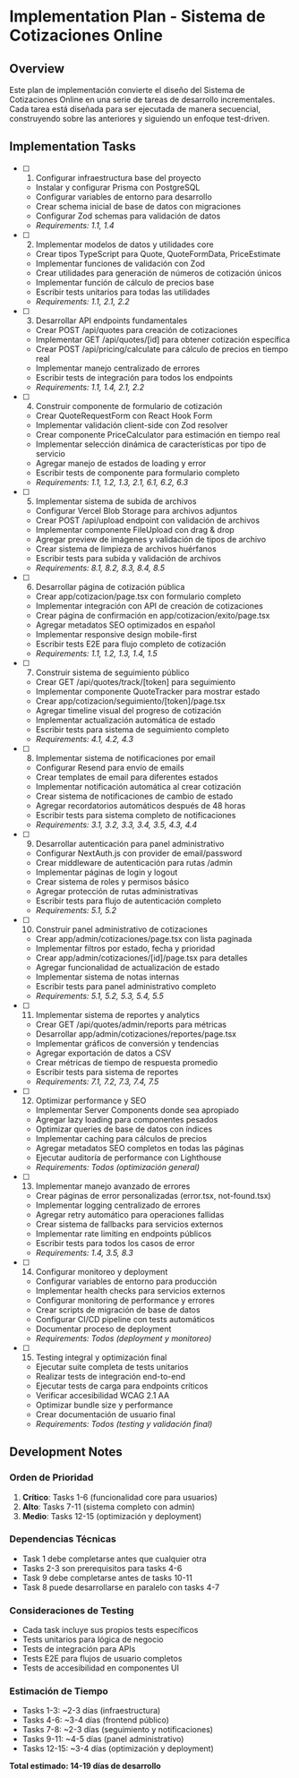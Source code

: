# Implementation Plan - Sistema de Cotizaciones Online

## Overview

Este plan de implementación convierte el diseño del Sistema de Cotizaciones Online en una serie de tareas de desarrollo incrementales. Cada tarea está diseñada para ser ejecutada de manera secuencial, construyendo sobre las anteriores y siguiendo un enfoque test-driven.

## Implementation Tasks

- [ ] 1. Configurar infraestructura base del proyecto

  - Instalar y configurar Prisma con PostgreSQL
  - Configurar variables de entorno para desarrollo
  - Crear schema inicial de base de datos con migraciones
  - Configurar Zod schemas para validación de datos
  - _Requirements: 1.1, 1.4_

- [ ] 2. Implementar modelos de datos y utilidades core

  - Crear tipos TypeScript para Quote, QuoteFormData, PriceEstimate
  - Implementar funciones de validación con Zod
  - Crear utilidades para generación de números de cotización únicos
  - Implementar función de cálculo de precios base
  - Escribir tests unitarios para todas las utilidades
  - _Requirements: 1.1, 2.1, 2.2_

- [ ] 3. Desarrollar API endpoints fundamentales

  - Crear POST /api/quotes para creación de cotizaciones
  - Implementar GET /api/quotes/[id] para obtener cotización específica
  - Crear POST /api/pricing/calculate para cálculo de precios en tiempo real
  - Implementar manejo centralizado de errores
  - Escribir tests de integración para todos los endpoints
  - _Requirements: 1.1, 1.4, 2.1, 2.2_

- [ ] 4. Construir componente de formulario de cotización

  - Crear QuoteRequestForm con React Hook Form
  - Implementar validación client-side con Zod resolver
  - Crear componente PriceCalculator para estimación en tiempo real
  - Implementar selección dinámica de características por tipo de servicio
  - Agregar manejo de estados de loading y error
  - Escribir tests de componente para formulario completo
  - _Requirements: 1.1, 1.2, 1.3, 2.1, 6.1, 6.2, 6.3_

- [ ] 5. Implementar sistema de subida de archivos

  - Configurar Vercel Blob Storage para archivos adjuntos
  - Crear POST /api/upload endpoint con validación de archivos
  - Implementar componente FileUpload con drag & drop
  - Agregar preview de imágenes y validación de tipos de archivo
  - Crear sistema de limpieza de archivos huérfanos
  - Escribir tests para subida y validación de archivos
  - _Requirements: 8.1, 8.2, 8.3, 8.4, 8.5_

- [ ] 6. Desarrollar página de cotización pública

  - Crear app/cotizacion/page.tsx con formulario completo
  - Implementar integración con API de creación de cotizaciones
  - Crear página de confirmación en app/cotizacion/exito/page.tsx
  - Agregar metadatos SEO optimizados en español
  - Implementar responsive design mobile-first
  - Escribir tests E2E para flujo completo de cotización
  - _Requirements: 1.1, 1.2, 1.3, 1.4, 1.5_

- [ ] 7. Construir sistema de seguimiento público

  - Crear GET /api/quotes/track/[token] para seguimiento
  - Implementar componente QuoteTracker para mostrar estado
  - Crear app/cotizacion/seguimiento/[token]/page.tsx
  - Agregar timeline visual del progreso de cotización
  - Implementar actualización automática de estado
  - Escribir tests para sistema de seguimiento completo
  - _Requirements: 4.1, 4.2, 4.3_

- [ ] 8. Implementar sistema de notificaciones por email

  - Configurar Resend para envío de emails
  - Crear templates de email para diferentes estados
  - Implementar notificación automática al crear cotización
  - Crear sistema de notificaciones de cambio de estado
  - Agregar recordatorios automáticos después de 48 horas
  - Escribir tests para sistema completo de notificaciones
  - _Requirements: 3.1, 3.2, 3.3, 3.4, 3.5, 4.3, 4.4_

- [ ] 9. Desarrollar autenticación para panel administrativo

  - Configurar NextAuth.js con provider de email/password
  - Crear middleware de autenticación para rutas /admin
  - Implementar páginas de login y logout
  - Crear sistema de roles y permisos básico
  - Agregar protección de rutas administrativas
  - Escribir tests para flujo de autenticación completo
  - _Requirements: 5.1, 5.2_

- [ ] 10. Construir panel administrativo de cotizaciones

  - Crear app/admin/cotizaciones/page.tsx con lista paginada
  - Implementar filtros por estado, fecha y prioridad
  - Crear app/admin/cotizaciones/[id]/page.tsx para detalles
  - Agregar funcionalidad de actualización de estado
  - Implementar sistema de notas internas
  - Escribir tests para panel administrativo completo
  - _Requirements: 5.1, 5.2, 5.3, 5.4, 5.5_

- [ ] 11. Implementar sistema de reportes y analytics

  - Crear GET /api/quotes/admin/reports para métricas
  - Desarrollar app/admin/cotizaciones/reportes/page.tsx
  - Implementar gráficos de conversión y tendencias
  - Agregar exportación de datos a CSV
  - Crear métricas de tiempo de respuesta promedio
  - Escribir tests para sistema de reportes
  - _Requirements: 7.1, 7.2, 7.3, 7.4, 7.5_

- [ ] 12. Optimizar performance y SEO

  - Implementar Server Components donde sea apropiado
  - Agregar lazy loading para componentes pesados
  - Optimizar queries de base de datos con índices
  - Implementar caching para cálculos de precios
  - Agregar metadatos SEO completos en todas las páginas
  - Ejecutar auditoría de performance con Lighthouse
  - _Requirements: Todos (optimización general)_

- [ ] 13. Implementar manejo avanzado de errores

  - Crear páginas de error personalizadas (error.tsx, not-found.tsx)
  - Implementar logging centralizado de errores
  - Agregar retry automático para operaciones fallidas
  - Crear sistema de fallbacks para servicios externos
  - Implementar rate limiting en endpoints públicos
  - Escribir tests para todos los casos de error
  - _Requirements: 1.4, 3.5, 8.3_

- [ ] 14. Configurar monitoreo y deployment

  - Configurar variables de entorno para producción
  - Implementar health checks para servicios externos
  - Configurar monitoring de performance y errores
  - Crear scripts de migración de base de datos
  - Configurar CI/CD pipeline con tests automáticos
  - Documentar proceso de deployment
  - _Requirements: Todos (deployment y monitoreo)_

- [ ] 15. Testing integral y optimización final
  - Ejecutar suite completa de tests unitarios
  - Realizar tests de integración end-to-end
  - Ejecutar tests de carga para endpoints críticos
  - Verificar accesibilidad WCAG 2.1 AA
  - Optimizar bundle size y performance
  - Crear documentación de usuario final
  - _Requirements: Todos (testing y validación final)_

## Development Notes

### Orden de Prioridad

1. **Crítico**: Tasks 1-6 (funcionalidad core para usuarios)
2. **Alto**: Tasks 7-11 (sistema completo con admin)
3. **Medio**: Tasks 12-15 (optimización y deployment)

### Dependencias Técnicas

- Task 1 debe completarse antes que cualquier otra
- Tasks 2-3 son prerequisitos para tasks 4-6
- Task 9 debe completarse antes de tasks 10-11
- Task 8 puede desarrollarse en paralelo con tasks 4-7

### Consideraciones de Testing

- Cada task incluye sus propios tests específicos
- Tests unitarios para lógica de negocio
- Tests de integración para APIs
- Tests E2E para flujos de usuario completos
- Tests de accesibilidad en componentes UI

### Estimación de Tiempo

- Tasks 1-3: ~2-3 días (infraestructura)
- Tasks 4-6: ~3-4 días (frontend público)
- Tasks 7-8: ~2-3 días (seguimiento y notificaciones)
- Tasks 9-11: ~4-5 días (panel administrativo)
- Tasks 12-15: ~3-4 días (optimización y deployment)

**Total estimado: 14-19 días de desarrollo**
